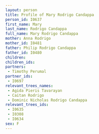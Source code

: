 ```yaml
---
layout: person
title: Profile of Mary Rodrigo Candappa
person_id: I0637
first_name: Mary
last_name: Rodrigo Candappa
full_name: Mary Rodrigo Candappa
mother: Anna Rodrigo
mother_id: I0481
father: Philip Rodrigo Candappa
father_id: I0480
children:
children_ids:
partners:
 - Timothy Perumal
partner_ids:
 - I0697
relevant_trees_names:
 - Agida Pieris Tavarayan
 - Caitan Rodrigo
 - Dominic Nicholas Rodrigo Candappa
relevant_trees_ids:
 - I0635
 - I0308
 - I0634
sex: F
---
```


